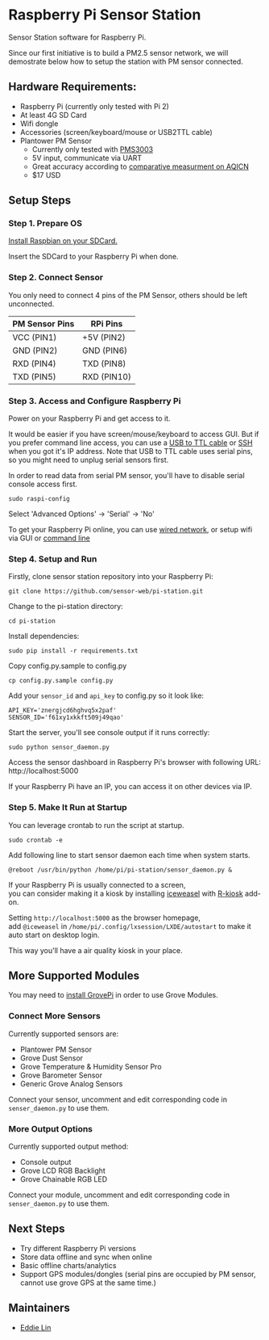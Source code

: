 Raspberry Pi Sensor Station
==============
Sensor Station software for Raspberry Pi.

Since our first initiative is to build a PM2.5 sensor network, we will demostrate below how to setup the station with PM sensor connected.

## Hardware Requirements:

- Raspberry Pi (currently only tested with Pi 2)
- At least 4G SD Card
- Wifi dongle
- Accessories (screen/keyboard/mouse or USB2TTL cable)
- Plantower PM Sensor
  - Currently only tested with [PMS3003][PMS3003]
  - 5V input, communicate via UART
  - Great accuracy according to [comparative measurment on AQICN][aqicn-measurment]
  - $17 USD

## Setup Steps

### Step 1. Prepare OS

[Install Raspbian on your SDCard.][install-raspbian]

Insert the SDCard to your Raspberry Pi when done.

### Step 2. Connect Sensor

You only need to connect 4 pins of the PM Sensor, others should be left unconnected.

PM Sensor Pins| RPi Pins
---------- | ----------
VCC (PIN1) | +5V (PIN2)
GND (PIN2) | GND (PIN6)
RXD (PIN4) | TXD (PIN8)
TXD (PIN5) | RXD (PIN10)


### Step 3. Access and Configure Raspberry Pi

Power on your Raspberry Pi and get access to it. 

It would be easier if you have screen/mouse/keyboard to access GUI. But if you prefer command line access, you can use a [USB to TTL cable][rpi-usbttl] or [SSH][rpi-ssh] when you got it's IP address. Note that USB to TTL cable uses serial pins, so you might need to unplug serial sensors first.

In order to read data from serial PM sensor, you'll have to disable serial console access first.  
```
sudo raspi-config
```
Select 'Advanced Options' -> 'Serial' -> 'No'

To get your Raspberry Pi online, you can use [wired network][pi-wired], or setup wifi via GUI or [command line][pi-wifi-cli]

### Step 4. Setup and Run

Firstly, clone sensor station repository into your Raspberry Pi:  
```
git clone https://github.com/sensor-web/pi-station.git
```

Change to the pi-station directory:  
```
cd pi-station
```

Install dependencies:  
```
sudo pip install -r requirements.txt
```

Copy config.py.sample to config.py
```
cp config.py.sample config.py
```

Add your `sensor_id` and `api_key` to config.py so it look like:
```
API_KEY='znergjcd6hghvq5x2paf'
SENSOR_ID='f61xy1xkkft509j49qao'
```

Start the server, you'll see console output if it runs correctly:  
```
sudo python sensor_daemon.py
```

Access the sensor dashboard in Raspberry Pi's browser with following URL:  
http://localhost:5000

If your Raspberry Pi have an IP, you can access it on other devices via IP.  

### Step 5. Make It Run at Startup
You can leverage crontab to run the script at startup.
```
sudo crontab -e
```

Add following line to start sensor daemon each time when system starts.
```
@reboot /usr/bin/python /home/pi/pi-station/sensor_daemon.py &
```


If your Raspberry Pi is usually connected to a screen,  
you can consider making it a kiosk by installing [iceweasel][iceweasel] with [R-kiosk][rkiosk] add-on.

Setting ```http://localhost:5000``` as the browser homepage,  
add ```@iceweasel``` in ```/home/pi/.config/lxsession/LXDE/autostart``` to make it auto start on desktop login.

This way you'll have a air quality kiosk in your place.

## More Supported Modules

You may need to [install GrovePi][grovepi] in order to use Grove Modules.

### Connect More Sensors

Currently supported sensors are:

* Plantower PM Sensor
* Grove Dust Sensor
* Grove Temperature & Humidity Sensor Pro
* Grove Barometer Sensor
* Generic Grove Analog Sensors

Connect your sensor, uncomment and edit corresponding code in ```senser_daemon.py``` to use them.

### More Output Options

Currently supported output method:

* Console output
* Grove LCD RGB Backlight
* Grove Chainable RGB LED  

Connect your module, uncomment and edit corresponding code in ```senser_daemon.py``` to use them.

## Next Steps

* Try different Raspberry Pi versions
* Store data offline and sync when online
* Basic offline charts/analytics
* Support GPS modules/dongles (serial pins are occupied by PM sensor, cannot use grove GPS at the same time.)

## Maintainers
* [Eddie Lin](https://github.com/yshlin)

[PMS3003]: https://goo.gl/CIVGjF
[install-raspbian]: https://www.raspberrypi.org/documentation/installation/installing-images/
[rpi-usbttl]: https://learn.adafruit.com/adafruits-raspberry-pi-lesson-5-using-a-console-cable
[rpi-ssh]: https://learn.adafruit.com/adafruits-raspberry-pi-lesson-6-using-ssh
[iceweasel]: https://wiki.debian.org/Iceweasel
[rkiosk]: https://addons.mozilla.org/firefox/addon/r-kiosk/
[grovepi]: http://www.dexterindustries.com/GrovePi/get-started-with-the-grovepi/setting-software/
[aqicn-measurment]: http://aqicn.org/sensor/
[pi-wired]: https://learn.adafruit.com/adafruits-raspberry-pi-lesson-3-network-setup/using-a-wired-network
[pi-wifi-cli]: https://learn.adafruit.com/adafruits-raspberry-pi-lesson-3-network-setup/setting-up-wifi-with-occidentalis
